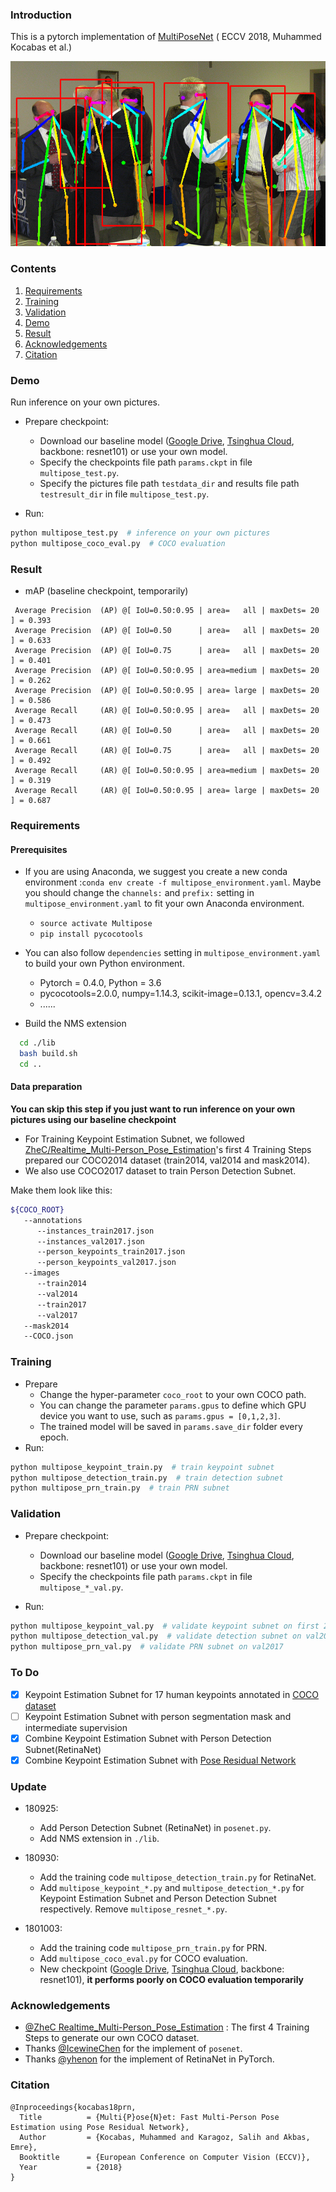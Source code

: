 ### Introduction

This is a pytorch implementation of [MultiPoseNet](https://arxiv.org/abs/1807.04067) ( ECCV 2018, Muhammed Kocabas et al.)

![baseline checkpoint result](./extra/output/pic3_canvas.png)

### Contents

1. [Requirements](#requirements)
2. [Training](#training)
3. [Validation](#validation)
4. [Demo](#demo)
5. [Result](#result)
6. [Acknowledgements](#acknowledgements)
7. [Citation](#citation)

### Demo

Run inference on your own pictures.

- Prepare checkpoint:
  - Download our baseline model ([Google Drive](<https://drive.google.com/open?id=1XzEBWOKujgYVX_VvP9L9dZ1KlwRacLT9>),  [Tsinghua Cloud](https://cloud.tsinghua.edu.cn/f/8b7f780fe1df46febe73/), backbone: resnet101) or use your own model.
  - Specify the checkpoints file path `params.ckpt` in file `multipose_test.py`. 
  - Specify the pictures file path `testdata_dir`  and results file path `testresult_dir` in file `multipose_test.py`. 

- Run:
```python
python multipose_test.py  # inference on your own pictures
python multipose_coco_eval.py  # COCO evaluation
```

### Result

- mAP (baseline checkpoint, temporarily)

```
 Average Precision  (AP) @[ IoU=0.50:0.95 | area=   all | maxDets= 20 ] = 0.393
 Average Precision  (AP) @[ IoU=0.50      | area=   all | maxDets= 20 ] = 0.633
 Average Precision  (AP) @[ IoU=0.75      | area=   all | maxDets= 20 ] = 0.401
 Average Precision  (AP) @[ IoU=0.50:0.95 | area=medium | maxDets= 20 ] = 0.262
 Average Precision  (AP) @[ IoU=0.50:0.95 | area= large | maxDets= 20 ] = 0.586
 Average Recall     (AR) @[ IoU=0.50:0.95 | area=   all | maxDets= 20 ] = 0.473
 Average Recall     (AR) @[ IoU=0.50      | area=   all | maxDets= 20 ] = 0.661
 Average Recall     (AR) @[ IoU=0.75      | area=   all | maxDets= 20 ] = 0.492
 Average Recall     (AR) @[ IoU=0.50:0.95 | area=medium | maxDets= 20 ] = 0.319
 Average Recall     (AR) @[ IoU=0.50:0.95 | area= large | maxDets= 20 ] = 0.687
```


### Requirements

#### Prerequisites
- If you are using Anaconda, we suggest you create a new conda environment :`conda env create -f multipose_environment.yaml`. Maybe you should change the `channels:` and `prefix:` setting in `multipose_environment.yaml` to fit your own Anaconda environment.
  - `source activate Multipose`
  - `pip install pycocotools`

- You can also follow `dependencies` setting in `multipose_environment.yaml` to build your own Python environment.
  - Pytorch = 0.4.0, Python = 3.6
  - pycocotools=2.0.0, numpy=1.14.3, scikit-image=0.13.1, opencv=3.4.2
  - ......

- Build the NMS extension
```bash
  cd ./lib
  bash build.sh
  cd ..
```

#### Data preparation

**You can skip this step if you just want to run inference on your own pictures using our baseline checkpoint**

- For Training Keypoint Estimation Subnet, we followed [ZheC/Realtime_Multi-Person_Pose_Estimation](https://github.com/ZheC/Realtime_Multi-Person_Pose_Estimation)'s first 4 Training Steps prepared our COCO2014 dataset (train2014, val2014 and mask2014). 
- We also use COCO2017 dataset to train Person Detection Subnet.

Make them look like this:

```bash
${COCO_ROOT}
   --annotations
      --instances_train2017.json
      --instances_val2017.json
      --person_keypoints_train2017.json
      --person_keypoints_val2017.json
   --images
      --train2014
      --val2014
      --train2017
      --val2017
   --mask2014
   --COCO.json
```

### Training

- Prepare
  - Change the hyper-parameter `coco_root` to your own COCO path.
  - You can change the parameter `params.gpus` to define which GPU device you want to use, such as `params.gpus = [0,1,2,3]`. 
  - The trained model will be saved in  `params.save_dir`  folder every epoch.
- Run:
```python
python multipose_keypoint_train.py  # train keypoint subnet
python multipose_detection_train.py  # train detection subnet
python multipose_prn_train.py  # train PRN subnet
```

### Validation

- Prepare checkpoint:
  - Download our baseline model ([Google Drive](<https://drive.google.com/open?id=1XzEBWOKujgYVX_VvP9L9dZ1KlwRacLT9>),  [Tsinghua Cloud](https://cloud.tsinghua.edu.cn/f/8b7f780fe1df46febe73/), backbone: resnet101) or use your own model.
  - Specify the checkpoints file path `params.ckpt` in file `multipose_*_val.py`. 

- Run:
```python
python multipose_keypoint_val.py  # validate keypoint subnet on first 2644 of val2014 marked by 'isValidation = 1', as our minval dataset.
python multipose_detection_val.py  # validate detection subnet on val2017
python multipose_prn_val.py  # validate PRN subnet on val2017
```

### To Do

- [x] Keypoint Estimation Subnet for 17 human keypoints annotated in [COCO dataset](http://cocodataset.org/)
- [ ] Keypoint Estimation Subnet with person segmentation mask and intermediate supervision
- [x] Combine Keypoint Estimation Subnet with Person Detection Subnet(RetinaNet)
- [x] Combine Keypoint Estimation Subnet with [Pose Residual Network](https://github.com/salihkaragoz/pose-residual-network-pytorch/tree/master)

### Update

- 180925:
  - Add Person Detection Subnet (RetinaNet) in `posenet.py`.
  - Add NMS extension in `./lib`.
- 180930:
  - Add the training code `multipose_detection_train.py` for RetinaNet.  
  - Add `multipose_keypoint_*.py` and `multipose_detection_*.py` for Keypoint Estimation Subnet and Person Detection Subnet respectively. Remove `multipose_resnet_*.py`.

- 1801003:
  - Add the training code `multipose_prn_train.py` for PRN.  
  - Add `multipose_coco_eval.py` for COCO evaluation.
  - New checkpoint ([Google Drive](<https://drive.google.com/open?id=1XzEBWOKujgYVX_VvP9L9dZ1KlwRacLT9>),  [Tsinghua Cloud](https://cloud.tsinghua.edu.cn/f/8b7f780fe1df46febe73/), backbone: resnet101), **it performs poorly on COCO evaluation temporarily**


### Acknowledgements

- [@ZheC Realtime_Multi-Person_Pose_Estimation](https://github.com/ZheC/Realtime_Multi-Person_Pose_Estimation) : The first 4 Training Steps to generate our own COCO dataset.
- Thanks [@IcewineChen](https://github.com/IcewineChen/pytorch-MultiPoseNet) for the implement of `posenet`.
- Thanks [@yhenon](https://github.com/yhenon/pytorch-retinanet) for the implement of RetinaNet in PyTorch.

### Citation
```
@Inproceedings{kocabas18prn,
  Title          = {Multi{P}ose{N}et: Fast Multi-Person Pose Estimation using Pose Residual Network},
  Author         = {Kocabas, Muhammed and Karagoz, Salih and Akbas, Emre},
  Booktitle      = {European Conference on Computer Vision (ECCV)},
  Year           = {2018}
}
```
